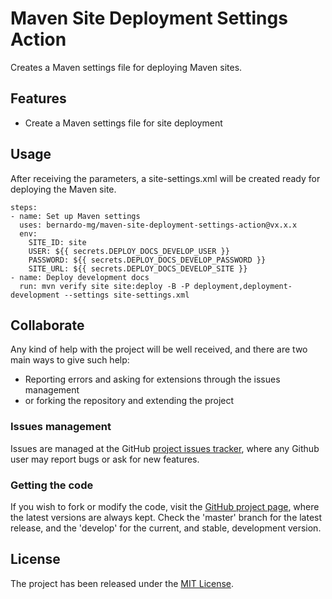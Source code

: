 # Maven Site Deployment Settings Action

Creates a Maven settings file for deploying Maven sites.

## Features

- Create a Maven settings file for site deployment

## Usage

After receiving the parameters, a site-settings.xml will be created ready for deploying the Maven site.

```
steps:
- name: Set up Maven settings
  uses: bernardo-mg/maven-site-deployment-settings-action@vx.x.x
  env:
    SITE_ID: site
    USER: ${{ secrets.DEPLOY_DOCS_DEVELOP_USER }}
    PASSWORD: ${{ secrets.DEPLOY_DOCS_DEVELOP_PASSWORD }}
    SITE_URL: ${{ secrets.DEPLOY_DOCS_DEVELOP_SITE }}
- name: Deploy development docs
  run: mvn verify site site:deploy -B -P deployment,deployment-development --settings site-settings.xml
```

## Collaborate

Any kind of help with the project will be well received, and there are two main ways to give such help:

- Reporting errors and asking for extensions through the issues management
- or forking the repository and extending the project

### Issues management

Issues are managed at the GitHub [project issues tracker][issues], where any Github user may report bugs or ask for new features.

### Getting the code

If you wish to fork or modify the code, visit the [GitHub project page][scm], where the latest versions are always kept. Check the 'master' branch for the latest release, and the 'develop' for the current, and stable, development version.

## License
The project has been released under the [MIT License][license].

[issues]: https://github.com/Bernardo-MG/deployment-maven-settings-action/issues
[license]: http://www.opensource.org/licenses/mit-license.php
[scm]: http://github.com/Bernardo-MG/deployment-maven-settings-action
